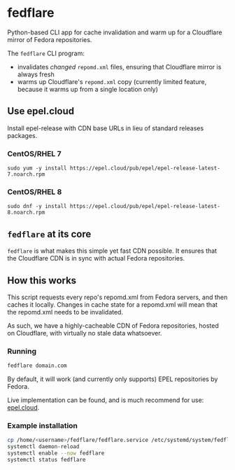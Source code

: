 # fedflare

Python-based CLI app for cache invalidation and warm up for a Cloudflare mirror of Fedora repositories.

The `fedflare` CLI program:

* invalidates *changed* `repomd.xml` files, ensuring that Cloudflare mirror is always fresh
* warms up Cloudflare's `repomd.xml` copy (currently limited feature, because it warms up from a single location only)

## Use epel.cloud

Install epel-release with CDN base URLs in lieu of standard releases packages.

### CentOS/RHEL 7

    sudo yum -y install https://epel.cloud/pub/epel/epel-release-latest-7.noarch.rpm

### CentOS/RHEL 8

    sudo dnf -y install https://epel.cloud/pub/epel/epel-release-latest-8.noarch.rpm

## `fedflare` at its core

`fedflare` is what makes this simple yet fast CDN possible. It ensures that the Cloudflare CDN is
in sync with actual Fedora repositories.

## How this works

This script requests every repo's repomd.xml from Fedora servers, and then caches it locally. 
Changes in cache state for a repomd.xml will mean that the repomd.xml needs to be invalidated.

As such, we have a highly-cacheable CDN of Fedora repositories, hosted on Cloudflare, with virtually
no stale data whatsoever.

### Running

```bash
fedflare domain.com
```

By default, it will work (and currently only supports) EPEL repositories by Fedora.

Live implementation can be found, and is much recommend for use: [epel.cloud](https://www.getpagespeed.com/server-setup/nginx/epel-powered-by-cloudflare-cdn-fix-your-sanity).

### Example installation

```bash
cp /home/<username>/fedflare/fedflare.service /etc/systemd/system/fedflare.service
systemctl daemon-reload
systemctl enable --now fedflare
systemctl status fedflare
```
